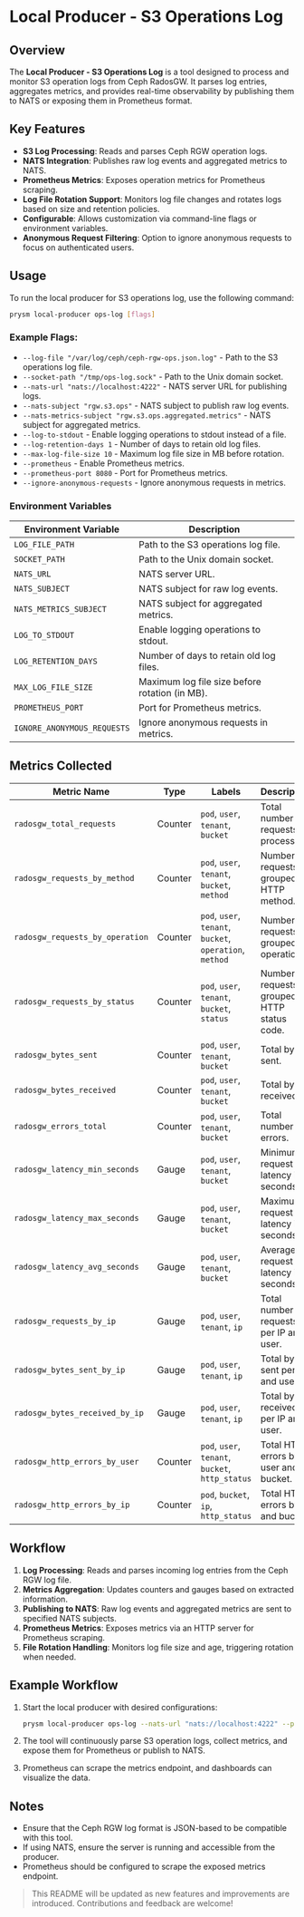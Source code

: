 # Local Producer - S3 Operations Log

## Overview

The **Local Producer - S3 Operations Log** is a tool designed to process and monitor S3 operation logs from Ceph RadosGW. It parses log entries, aggregates metrics, and provides real-time observability by publishing them to NATS or exposing them in Prometheus format.

## Key Features

- **S3 Log Processing**: Reads and parses Ceph RGW operation logs.
- **NATS Integration**: Publishes raw log events and aggregated metrics to NATS.
- **Prometheus Metrics**: Exposes operation metrics for Prometheus scraping.
- **Log File Rotation Support**: Monitors log file changes and rotates logs based on size and retention policies.
- **Configurable**: Allows customization via command-line flags or environment variables.
- **Anonymous Request Filtering**: Option to ignore anonymous requests to focus on authenticated users.

## Usage

To run the local producer for S3 operations log, use the following command:

```bash
prysm local-producer ops-log [flags]
```

### Example Flags:

- `--log-file "/var/log/ceph/ceph-rgw-ops.json.log"` - Path to the S3 operations log file.
- `--socket-path "/tmp/ops-log.sock"` - Path to the Unix domain socket.
- `--nats-url "nats://localhost:4222"` - NATS server URL for publishing logs.
- `--nats-subject "rgw.s3.ops"` - NATS subject to publish raw log events.
- `--nats-metrics-subject "rgw.s3.ops.aggregated.metrics"` - NATS subject for aggregated metrics.
- `--log-to-stdout` - Enable logging operations to stdout instead of a file.
- `--log-retention-days 1` - Number of days to retain old log files.
- `--max-log-file-size 10` - Maximum log file size in MB before rotation.
- `--prometheus` - Enable Prometheus metrics.
- `--prometheus-port 8080` - Port for Prometheus metrics.
- `--ignore-anonymous-requests` - Ignore anonymous requests in metrics.

### Environment Variables

| Environment Variable         | Description                                      |
|------------------------------|--------------------------------------------------|
| `LOG_FILE_PATH`              | Path to the S3 operations log file.             |
| `SOCKET_PATH`                | Path to the Unix domain socket.                 |
| `NATS_URL`                   | NATS server URL.                                |
| `NATS_SUBJECT`               | NATS subject for raw log events.                |
| `NATS_METRICS_SUBJECT`       | NATS subject for aggregated metrics.            |
| `LOG_TO_STDOUT`              | Enable logging operations to stdout.            |
| `LOG_RETENTION_DAYS`         | Number of days to retain old log files.         |
| `MAX_LOG_FILE_SIZE`          | Maximum log file size before rotation (in MB).  |
| `PROMETHEUS_PORT`            | Port for Prometheus metrics.                    |
| `IGNORE_ANONYMOUS_REQUESTS`  | Ignore anonymous requests in metrics.           |

## Metrics Collected

| Metric Name                           | Type      | Labels                                 | Description                                         |
|----------------------------------------|----------|----------------------------------------|-----------------------------------------------------|
| `radosgw_total_requests`              | Counter  | `pod`, `user`, `tenant`, `bucket`     | Total number of requests processed.                |
| `radosgw_requests_by_method`          | Counter  | `pod`, `user`, `tenant`, `bucket`, `method` | Number of requests grouped by HTTP method.         |
| `radosgw_requests_by_operation`       | Counter  | `pod`, `user`, `tenant`, `bucket`, `operation`, `method` | Number of requests grouped by operation.           |
| `radosgw_requests_by_status`          | Counter  | `pod`, `user`, `tenant`, `bucket`, `status` | Number of requests grouped by HTTP status code.    |
| `radosgw_bytes_sent`                  | Counter  | `pod`, `user`, `tenant`, `bucket`     | Total bytes sent.                                  |
| `radosgw_bytes_received`              | Counter  | `pod`, `user`, `tenant`, `bucket`     | Total bytes received.                              |
| `radosgw_errors_total`                | Counter  | `pod`, `user`, `tenant`, `bucket`     | Total number of errors.                           |
| `radosgw_latency_min_seconds`         | Gauge    | `pod`, `user`, `tenant`, `bucket`     | Minimum request latency in seconds.               |
| `radosgw_latency_max_seconds`         | Gauge    | `pod`, `user`, `tenant`, `bucket`     | Maximum request latency in seconds.               |
| `radosgw_latency_avg_seconds`         | Gauge    | `pod`, `user`, `tenant`, `bucket`     | Average request latency in seconds.               |
| `radosgw_requests_by_ip`              | Gauge    | `pod`, `user`, `tenant`, `ip`         | Total number of requests per IP and user.         |
| `radosgw_bytes_sent_by_ip`            | Gauge    | `pod`, `user`, `tenant`, `ip`         | Total bytes sent per IP and user.                 |
| `radosgw_bytes_received_by_ip`        | Gauge    | `pod`, `user`, `tenant`, `ip`         | Total bytes received per IP and user.             |
| `radosgw_http_errors_by_user`         | Counter  | `pod`, `user`, `tenant`, `bucket`, `http_status` | Total HTTP errors by user and bucket.             |
| `radosgw_http_errors_by_ip`           | Counter  | `pod`, `bucket`, `ip`, `http_status`  | Total HTTP errors by IP and bucket.               |

## Workflow

1. **Log Processing**: Reads and parses incoming log entries from the Ceph RGW log file.
2. **Metrics Aggregation**: Updates counters and gauges based on extracted information.
3. **Publishing to NATS**: Raw log events and aggregated metrics are sent to specified NATS subjects.
4. **Prometheus Metrics**: Exposes metrics via an HTTP server for Prometheus scraping.
5. **File Rotation Handling**: Monitors log file size and age, triggering rotation when needed.

## Example Workflow

1. Start the local producer with desired configurations:

   ```bash
   prysm local-producer ops-log --nats-url "nats://localhost:4222" --prometheus --prometheus-port 8080
   ```

2. The tool will continuously parse S3 operation logs, collect metrics, and expose them for Prometheus or publish to NATS.

3. Prometheus can scrape the metrics endpoint, and dashboards can visualize the data.

## Notes

- Ensure that the Ceph RGW log format is JSON-based to be compatible with this tool.
- If using NATS, ensure the server is running and accessible from the producer.
- Prometheus should be configured to scrape the exposed metrics endpoint.

> This README will be updated as new features and improvements are introduced. Contributions and feedback are welcome!